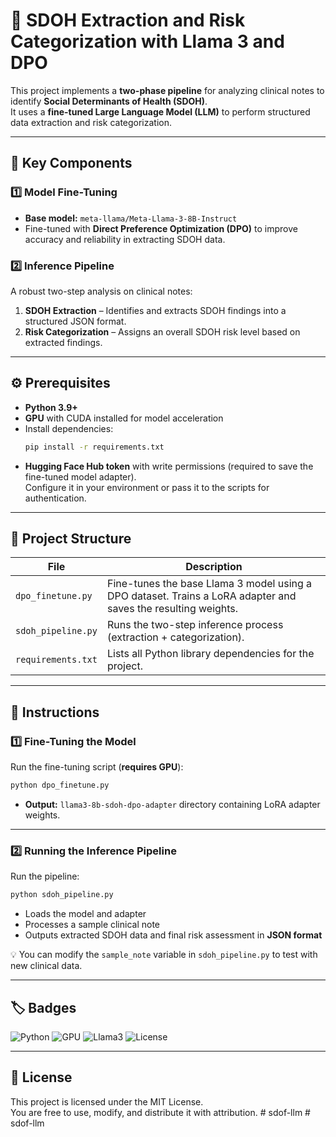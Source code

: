 # 🏥 SDOH Extraction and Risk Categorization with Llama 3 and DPO

This project implements a **two-phase pipeline** for analyzing clinical notes to identify **Social Determinants of Health (SDOH)**.  
It uses a **fine-tuned Large Language Model (LLM)** to perform structured data extraction and risk categorization.

---

## 📌 Key Components

### 1️⃣ Model Fine-Tuning
- **Base model:** `meta-llama/Meta-Llama-3-8B-Instruct`
- Fine-tuned with **Direct Preference Optimization (DPO)** to improve accuracy and reliability in extracting SDOH data.

### 2️⃣ Inference Pipeline
A robust two-step analysis on clinical notes:
1. **SDOH Extraction** – Identifies and extracts SDOH findings into a structured JSON format.  
2. **Risk Categorization** – Assigns an overall SDOH risk level based on extracted findings.

---

## ⚙️ Prerequisites

- **Python 3.9+**  
- **GPU** with CUDA installed for model acceleration
- Install dependencies:  
  ```bash
  pip install -r requirements.txt
  ```
- **Hugging Face Hub token** with write permissions (required to save the fine-tuned model adapter).  
  Configure it in your environment or pass it to the scripts for authentication.

---

## 📂 Project Structure

| File | Description |
|------|-------------|
| `dpo_finetune.py` | Fine-tunes the base Llama 3 model using a DPO dataset. Trains a LoRA adapter and saves the resulting weights. |
| `sdoh_pipeline.py` | Runs the two-step inference process (extraction + categorization). |
| `requirements.txt` | Lists all Python library dependencies for the project. |

---

## 🚀 Instructions

### 1️⃣ Fine-Tuning the Model
Run the fine-tuning script (**requires GPU**):
```bash
python dpo_finetune.py
```
- **Output:** `llama3-8b-sdoh-dpo-adapter` directory containing LoRA adapter weights.

---

### 2️⃣ Running the Inference Pipeline
Run the pipeline:
```bash
python sdoh_pipeline.py
```
- Loads the model and adapter  
- Processes a sample clinical note  
- Outputs extracted SDOH data and final risk assessment in **JSON format**

💡 You can modify the `sample_note` variable in `sdoh_pipeline.py` to test with new clinical data.

---

## 🏷️ Badges

![Python](https://img.shields.io/badge/Python-3.9%2B-blue)
![GPU](https://img.shields.io/badge/Requires-GPU-green)
![Llama3](https://img.shields.io/badge/Model-Llama%203-orange)
![License](https://img.shields.io/badge/License-MIT-lightgrey)

---

## 📜 License
This project is licensed under the MIT License.  
You are free to use, modify, and distribute it with attribution.
#   s d o f - l l m  
 #   s d o f - l l m  
 